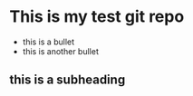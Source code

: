 # This is my test git repo

- this is a bullet
  <br>
- this is another bullet

## this is a subheading
